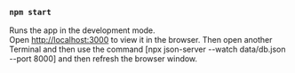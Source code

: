 ### `npm start`

Runs the app in the development mode.\
Open [http://localhost:3000](http://localhost:3000) to view it in the browser.
Then open another Terminal and then use the command [npx json-server --watch data/db.json --port 8000] and then refresh the browser window.
